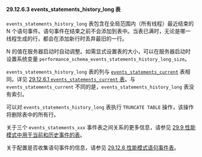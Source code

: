 #### 29.12.6.3 events_statements_history_long 表

`events_statements_history_long` 表包含在全局范围内（所有线程）最近结束的 N 个语句事件。语句事件在结束之前不会添加到表中。当表已满时，无论是哪一线程生成的行，都会在添加新行时丢弃最旧的一行。

N 的值在服务器启动时自动调整。如需显式设置表的大小，可以在服务器启动时设置系统变量 `performance_schema_events_statements_history_long_size`。

`events_statements_history_long` 表的列与 [`events_statements_current`](#29.12.6.1-the-events_statements_current-table) 表相同。详见 [29.12.6.1 `events_statements_current` 表](#29.12.6.1-the-events_statements_current-table)。与 `events_statements_current` 不同的是，`events_statements_history_long` 表没有索引。

可以对 `events_statements_history_long` 表执行 `TRUNCATE TABLE` 操作，该操作将删除表中的所有行。

关于三个 `events_statements_xxx` 事件表之间关系的更多信息，请参见 [29.9 性能模式中用于当前和历史事件的表](#29.9-performance-schema-tables-for-current-and-historical-events)。

关于配置是否收集语句事件的信息，请参见 [29.12.6 性能模式语句事件表](#29.12.6-performance-schema-statement-event-tables)。
